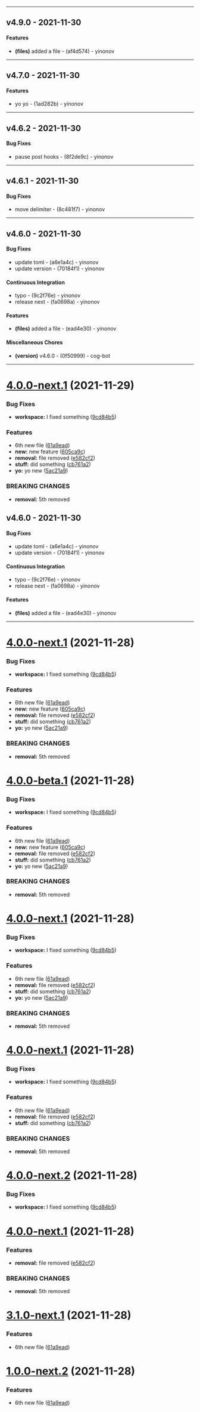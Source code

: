 
- - -
## v4.9.0 - 2021-11-30
#### Features
- **(files)** added a file - (af4d574) - yinonov
- - -

## v4.7.0 - 2021-11-30
#### Features
- yo yo - (1ad282b) - yinonov
- - -

## v4.6.2 - 2021-11-30
#### Bug Fixes
- pause post hooks - (8f2de9c) - yinonov
- - -

## v4.6.1 - 2021-11-30
#### Bug Fixes
- move delimiter - (8c481f7) - yinonov
- - -

## v4.6.0 - 2021-11-30
#### Bug Fixes
- update toml - (a6e1a4c) - yinonov
- update version - (70184f1) - yinonov
#### Continuous Integration
- typo - (9c2f76e) - yinonov
- release next - (fa0698a) - yinonov
#### Features
- **(files)** added a file - (ead4e30) - yinonov
#### Miscellaneous Chores
- **(version)** v4.6.0 - (0f50999) - cog-bot
- - -

# [4.0.0-next.1](https://github.com/yinonov/release-workflow/compare/v3.0.0...v4.0.0-next.1) (2021-11-29)


### Bug Fixes

* **workspace:** I fixed something ([9cd84b5](https://github.com/yinonov/release-workflow/commit/9cd84b59a061422267a7ec8bde96630c5dc7ec8b))


### Features

* 6th new file ([61a9ead](https://github.com/yinonov/release-workflow/commit/61a9ead6b082c05656b65ac1f01e29e41d674efc))
* **new:** new feature ([605ca9c](https://github.com/yinonov/release-workflow/commit/605ca9c7af7cc1b49121b06606213b1734789551))
* **removal:** file removed ([e582cf2](https://github.com/yinonov/release-workflow/commit/e582cf28ff116bf4130d2c50f300b622e0754b32))
* **stuff:** did something ([cb761a2](https://github.com/yinonov/release-workflow/commit/cb761a21dd69ab37086b22036de83d381f153005))
* **yo:** yo new ([5ac21a9](https://github.com/yinonov/release-workflow/commit/5ac21a97adca4e23cd5953f09779b5d1049d0f84))


### BREAKING CHANGES

* **removal:** 5th removed

## v4.6.0 - 2021-11-30
#### Bug Fixes
- update toml - (a6e1a4c) - yinonov
- update version - (70184f1) - yinonov
#### Continuous Integration
- typo - (9c2f76e) - yinonov
- release next - (fa0698a) - yinonov
#### Features
- **(files)** added a file - (ead4e30) - yinonov
- - -


# [4.0.0-next.1](https://github.com/yinonov/release-workflow/compare/v3.0.0...v4.0.0-next.1) (2021-11-28)


### Bug Fixes

* **workspace:** I fixed something ([9cd84b5](https://github.com/yinonov/release-workflow/commit/9cd84b59a061422267a7ec8bde96630c5dc7ec8b))


### Features

* 6th new file ([61a9ead](https://github.com/yinonov/release-workflow/commit/61a9ead6b082c05656b65ac1f01e29e41d674efc))
* **new:** new feature ([605ca9c](https://github.com/yinonov/release-workflow/commit/605ca9c7af7cc1b49121b06606213b1734789551))
* **removal:** file removed ([e582cf2](https://github.com/yinonov/release-workflow/commit/e582cf28ff116bf4130d2c50f300b622e0754b32))
* **stuff:** did something ([cb761a2](https://github.com/yinonov/release-workflow/commit/cb761a21dd69ab37086b22036de83d381f153005))
* **yo:** yo new ([5ac21a9](https://github.com/yinonov/release-workflow/commit/5ac21a97adca4e23cd5953f09779b5d1049d0f84))


### BREAKING CHANGES

* **removal:** 5th removed

# [4.0.0-beta.1](https://github.com/yinonov/release-workflow/compare/v3.0.0...v4.0.0-beta.1) (2021-11-28)


### Bug Fixes

* **workspace:** I fixed something ([9cd84b5](https://github.com/yinonov/release-workflow/commit/9cd84b59a061422267a7ec8bde96630c5dc7ec8b))


### Features

* 6th new file ([61a9ead](https://github.com/yinonov/release-workflow/commit/61a9ead6b082c05656b65ac1f01e29e41d674efc))
* **new:** new feature ([605ca9c](https://github.com/yinonov/release-workflow/commit/605ca9c7af7cc1b49121b06606213b1734789551))
* **removal:** file removed ([e582cf2](https://github.com/yinonov/release-workflow/commit/e582cf28ff116bf4130d2c50f300b622e0754b32))
* **stuff:** did something ([cb761a2](https://github.com/yinonov/release-workflow/commit/cb761a21dd69ab37086b22036de83d381f153005))
* **yo:** yo new ([5ac21a9](https://github.com/yinonov/release-workflow/commit/5ac21a97adca4e23cd5953f09779b5d1049d0f84))


### BREAKING CHANGES

* **removal:** 5th removed

# [4.0.0-next.1](https://github.com/yinonov/release-workflow/compare/v3.0.0...v4.0.0-next.1) (2021-11-28)


### Bug Fixes

* **workspace:** I fixed something ([9cd84b5](https://github.com/yinonov/release-workflow/commit/9cd84b59a061422267a7ec8bde96630c5dc7ec8b))


### Features

* 6th new file ([61a9ead](https://github.com/yinonov/release-workflow/commit/61a9ead6b082c05656b65ac1f01e29e41d674efc))
* **removal:** file removed ([e582cf2](https://github.com/yinonov/release-workflow/commit/e582cf28ff116bf4130d2c50f300b622e0754b32))
* **stuff:** did something ([cb761a2](https://github.com/yinonov/release-workflow/commit/cb761a21dd69ab37086b22036de83d381f153005))
* **yo:** yo new ([5ac21a9](https://github.com/yinonov/release-workflow/commit/5ac21a97adca4e23cd5953f09779b5d1049d0f84))


### BREAKING CHANGES

* **removal:** 5th removed

# [4.0.0-next.1](https://github.com/yinonov/release-workflow/compare/v3.0.0...v4.0.0-next.1) (2021-11-28)


### Bug Fixes

* **workspace:** I fixed something ([9cd84b5](https://github.com/yinonov/release-workflow/commit/9cd84b59a061422267a7ec8bde96630c5dc7ec8b))


### Features

* 6th new file ([61a9ead](https://github.com/yinonov/release-workflow/commit/61a9ead6b082c05656b65ac1f01e29e41d674efc))
* **removal:** file removed ([e582cf2](https://github.com/yinonov/release-workflow/commit/e582cf28ff116bf4130d2c50f300b622e0754b32))
* **stuff:** did something ([cb761a2](https://github.com/yinonov/release-workflow/commit/cb761a21dd69ab37086b22036de83d381f153005))


### BREAKING CHANGES

* **removal:** 5th removed

# [4.0.0-next.2](https://github.com/yinonov/release-workflow/compare/v4.0.0-next.1...v4.0.0-next.2) (2021-11-28)


### Bug Fixes

* **workspace:** I fixed something ([9cd84b5](https://github.com/yinonov/release-workflow/commit/9cd84b59a061422267a7ec8bde96630c5dc7ec8b))

# [4.0.0-next.1](https://github.com/yinonov/release-workflow/compare/v3.1.0-next.1...v4.0.0-next.1) (2021-11-28)


### Features

* **removal:** file removed ([e582cf2](https://github.com/yinonov/release-workflow/commit/e582cf28ff116bf4130d2c50f300b622e0754b32))


### BREAKING CHANGES

* **removal:** 5th removed

# [3.1.0-next.1](https://github.com/yinonov/release-workflow/compare/v3.0.0...v3.1.0-next.1) (2021-11-28)


### Features

* 6th new file ([61a9ead](https://github.com/yinonov/release-workflow/commit/61a9ead6b082c05656b65ac1f01e29e41d674efc))

# [1.0.0-next.2](https://github.com/yinonov/release-workflow/compare/v1.0.0-next.1...v1.0.0-next.2) (2021-11-28)


### Features

* 6th new file ([61a9ead](https://github.com/yinonov/release-workflow/commit/61a9ead6b082c05656b65ac1f01e29e41d674efc))
